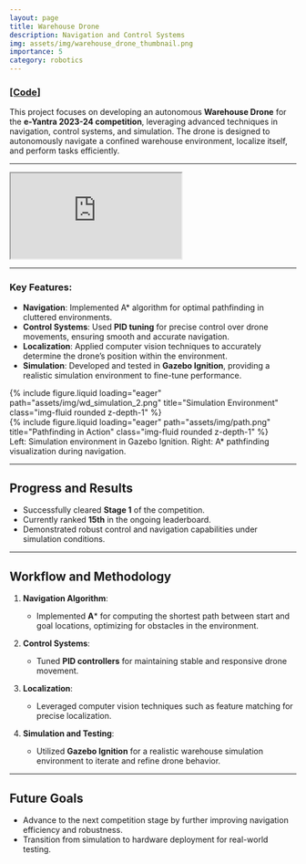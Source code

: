 ```yaml
---
layout: page  
title: Warehouse Drone  
description: Navigation and Control Systems  
img: assets/img/warehouse_drone_thumbnail.png
importance: 5 
category: robotics  
---
```


### <a href="https://github.com/Loki-Silvres/Warehouse-Drone">[Code]</a>

This project focuses on developing an autonomous **Warehouse Drone** for the **e-Yantra 2023-24 competition**, leveraging advanced techniques in navigation, control systems, and simulation. The drone is designed to autonomously navigate a confined warehouse environment, localize itself, and perform tasks efficiently.

---
<div class="embed-responsive embed-responsive-16by9">
    <iframe class="embed-responsive-item" src="https://www.youtube.com/embed/tMtO-cpKz9Y" title="Warehouse Drone Demonstrations" allow="accelerometer; autoplay; clipboard-write; encrypted-media; gyroscope; picture-in-picture; web-share" allowfullscreen></iframe>
</div>

---

### Key Features:
- **Navigation**: Implemented A* algorithm for optimal pathfinding in cluttered environments.  
- **Control Systems**: Used **PID tuning** for precise control over drone movements, ensuring smooth and accurate navigation.  
- **Localization**: Applied computer vision techniques to accurately determine the drone’s position within the environment.  
- **Simulation**: Developed and tested in **Gazebo Ignition**, providing a realistic simulation environment to fine-tune performance.  

<div class="row">
    <div class="col-sm mt-3 mt-md-0">
        {% include figure.liquid loading="eager" path="assets/img/wd_simulation_2.png" title="Simulation Environment" class="img-fluid rounded z-depth-1" %}
    </div>
    <div class="col-sm mt-3 mt-md-0"> 
        {% include figure.liquid loading="eager" path="assets/img/path.png" title="Pathfinding in Action" class="img-fluid rounded z-depth-1" %}
    </div>
</div>
<div class="caption">
    Left: Simulation environment in Gazebo Ignition. Right: A* pathfinding visualization during navigation.
</div>

---

## Progress and Results

- Successfully cleared **Stage 1** of the competition.  
- Currently ranked **15th** in the ongoing leaderboard.  
- Demonstrated robust control and navigation capabilities under simulation conditions.  

---

## Workflow and Methodology

1. **Navigation Algorithm**:  
   - Implemented **A*** for computing the shortest path between start and goal locations, optimizing for obstacles in the environment.

2. **Control Systems**:  
   - Tuned **PID controllers** for maintaining stable and responsive drone movement.

3. **Localization**:  
   - Leveraged computer vision techniques such as feature matching for precise localization.

4. **Simulation and Testing**:  
   - Utilized **Gazebo Ignition** for a realistic warehouse simulation environment to iterate and refine drone behavior.

---

## Future Goals

- Advance to the next competition stage by further improving navigation efficiency and robustness.  
- Transition from simulation to hardware deployment for real-world testing.

